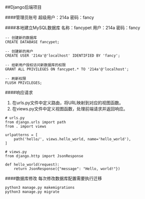 ##Django后端项目

####管理员账号
超级用户：214a
密码：fancy


####本地建立MySQL数据库
名称：fancypet
用户：214a
密码：fancy
```
-- 创建新的数据库
CREATE DATABASE fancypet;

-- 创建新的用户
CREATE USER '214a'@'localhost' IDENTIFIED BY 'fancy';

-- 给新用户授权访问新数据库的权限
GRANT ALL PRIVILEGES ON fancypet.* TO '214a'@'localhost';

-- 刷新权限
FLUSH PRIVILEGES;
```

####响应请求
1. 在urls.py文件中定义路由，将URL映射到对应的视图函数。
2. 在views.py文件中定义视图函数，处理前端请求并返回响应。
```
# urls.py
from django.urls import path
from . import views

urlpatterns = [
    path('hello/', views.hello_world, name='hello_world'),
]

# views.py
from django.http import JsonResponse

def hello_world(request):
    return JsonResponse({"message": "Hello, world!"})
```

####数据库修改
每次修改数据库配置需要执行迁移
```
python3 manage.py makemigrations
python3 manage.py migrate
```